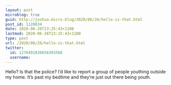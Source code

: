 ```yaml
---
layout: post
microblog: true
guid: http://joshua.micro.blog/2020/06/26/hello-is-that.html
post_id: 1128834
date: 2020-06-26T23:25:43+1100
lastmod: 2020-06-26T23:25:43+1100
type: post
url: /2020/06/26/hello-is-that.html
twitter:
  id: 1276491836656365568
  username: 
---
```

Hello? Is that the police? I’d like to report a group of people youthing outside my home. It’s past my bedtime and they’re just out there being youth.
